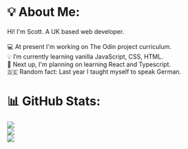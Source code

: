 # 💡 About Me:

Hi! I'm Scott. A UK based web developer.
<br>
<br>
💻 At present I'm working on The Odin project curriculum.
<br>
💡 I’m currently learning vanilla JavaScript, CSS, HTML.
<br>
🚀 Next up, I'm planning on learning React and Typescript.
<br>
🇩🇪 Random fact: Last year I taught myself to speak German.
<br>

# 📊 GitHub Stats:

![](https://github-readme-stats.vercel.app/api?username=scottwright-io&theme=highcontrast&hide_border=false&include_all_commits=false&count_private=false)<br/>
![](https://github-readme-streak-stats.herokuapp.com/?user=scottwright-io&theme=highcontrast&hide_border=false)<br/>
![](https://github-readme-stats.vercel.app/api/top-langs/?username=scottwright-io&theme=highcontrast&hide_border=false&include_all_commits=false&count_private=false&layout=compact)
